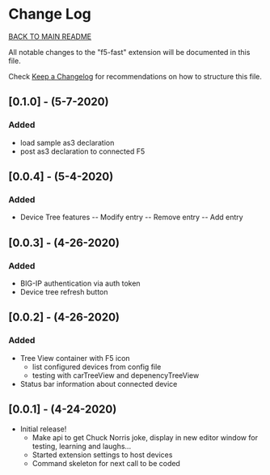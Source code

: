 # Change Log

[BACK TO MAIN README](README.md)

All notable changes to the "f5-fast" extension will be documented in this file.

Check [Keep a Changelog](http://keepachangelog.com/) for recommendations on how to structure this file.


## [0.1.0] - (5-7-2020)

### Added
- load sample as3 declaration
- post as3 declaration to connected F5


## [0.0.4] - (5-4-2020)

### Added
- Device Tree features
-- Modify entry
-- Remove entry
-- Add entry

## [0.0.3] - (4-26-2020)

### Added
- BIG-IP authentication via auth token
- Device tree refresh button

## [0.0.2] - (4-26-2020)

### Added
- Tree View container with F5 icon
    - list configured devices from config file
    - testing with carTreeView and depenencyTreeView
- Status bar information about connected device

## [0.0.1] - (4-24-2020)

- Initial release!
    - Make api to get Chuck Norris joke, display in new editor window for testing, learning and laughs...
    - Started extension settings to host devices
    - Command skeleton for next call to be coded